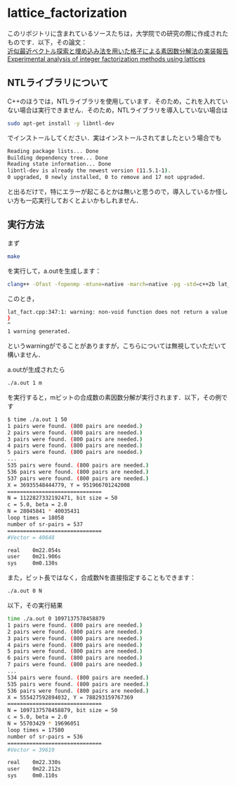 # lattice_factorization

このリポジトリに含まれているソースたちは，大学院での研究の際に作成されたものです．以下，その論文：
<br>[
近似最近ベクトル探索と埋め込み法を用いた格子による素因数分解法の実装報告](https://www.iwsec.org/scis/2024/program.html#2B4)
<br>
[Experimental analysis of integer factorization methods using lattices](https://www.iwsec.org/2024/program.html)

## NTLライブラリについて
C++のほうでは，NTLライブラリを使用しています．そのため，これを入れていない場合は実行できません．そのため，NTLライブラリを導入していない場合は
```sh
sudo apt-get install -y libntl-dev
```
でインストールしてください．実はインストールされてましたという場合でも
```sh
Reading package lists... Done
Building dependency tree... Done
Reading state information... Done
libntl-dev is already the newest version (11.5.1-1).
0 upgraded, 0 newly installed, 0 to remove and 17 not upgraded.
```
と出るだけで，特にエラーが起こるとかは無いと思うので，導入しているか怪しい方も一応実行しておくとよいかもしれません．

## 実行方法
まず
```sh
make
```
を実行して，a.outを生成します：
```sh
clang++ -Ofast -fopenmp -mtune=native -march=native -pg -std=c++2b lat_fact.cpp -lntl
```

このとき，
```sh
lat_fact.cpp:347:1: warning: non-void function does not return a value in all control paths [-Wreturn-type]
}
^
1 warning generated.
```
というwarningがでることがありますが，こちらについては無視していただいて構いません．

a.outが生成されたら
```sh
./a.out 1 m
```
を実行すると，mビットの合成数の素因数分解が実行されます．以下，その例です
```sh
$ time ./a.out 1 50
1 pairs were found. (800 pairs are needed.)
2 pairs were found. (800 pairs are needed.)
3 pairs were found. (800 pairs are needed.)
4 pairs were found. (800 pairs are needed.)
5 pairs were found. (800 pairs are needed.)
...
535 pairs were found. (800 pairs are needed.)
536 pairs were found. (800 pairs are needed.)
537 pairs were found. (800 pairs are needed.)
X = 36935548444779, Y = 951966701242008
==============================
N = 1122827332192471, bit size = 50
c = 5.0, beta = 2.0
N = 28045841 * 40035431
loop times = 18058
number of sr-pairs = 537
==============================
#Vector = 40648

real    0m22.054s
user    0m21.906s
sys     0m0.130s
```

また，ビット長ではなく，合成数Nを直接指定することもできます：
```sh
./a.out 0 N
```
以下，その実行結果
```sh
time ./a.out 0 1097137578458879
1 pairs were found. (800 pairs are needed.)
2 pairs were found. (800 pairs are needed.)
3 pairs were found. (800 pairs are needed.)
4 pairs were found. (800 pairs are needed.)
5 pairs were found. (800 pairs are needed.)
6 pairs were found. (800 pairs are needed.)
7 pairs were found. (800 pairs are needed.)
...
534 pairs were found. (800 pairs are needed.)
535 pairs were found. (800 pairs are needed.)
536 pairs were found. (800 pairs are needed.)
X = 555427592894032, Y = 788293159767369
==============================
N = 1097137578458879, bit size = 50
c = 5.0, beta = 2.0
N = 55703429 * 19696051
loop times = 17580
number of sr-pairs = 536
==============================
#Vector = 39619

real    0m22.330s
user    0m22.212s
sys     0m0.110s
```
